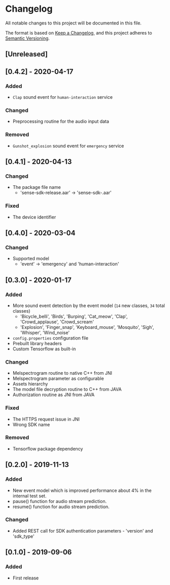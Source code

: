 # Changelog

All notable changes to this project will be documented in this file.

The format is based on [Keep a Changelog](https://keepachangelog.com/en/1.0.0/),
and this project adheres to [Semantic Versioning](https://semver.org/spec/v2.0.0.html).

## [Unreleased]
## [0.4.2] - 2020-04-17
### Added
- `Clap` sound event for `human-interaction` service

### Changed
- Preprocessing routine for the audio input data

### Removed
- `Gunshot_explosion` sound event for `emergency` service

## [0.4.1] - 2020-04-13
### Changed
- The package file name
  - 'sense-sdk-release.aar' -> 'sense-sdk-<version>.aar'

### Fixed
- The device identifier

## [0.4.0] - 2020-03-04
### Changed
- Supported model
  - 'event' -> 'emergency' and 'human-interaction'

## [0.3.0] - 2020-01-17
### Added
- More sound event detection by the event model (`14` new classes, `34` total classes)
  - 'Bicycle_belli', 'Birds', 'Burping', 'Cat_meow', 'Clap', 'Crowd_applause', 'Crowd_scream'
  - 'Explosion', 'Finger_snap', 'Keyboard_mouse', 'Mosquito', 'Sigh', 'Whisper', 'Wind_noise'
- `config.properties` configuration file
- Prebuilt library headers
- Custom Tensorflow as built-in

### Changed
- Melspectrogram routine to native C++ from JNI
- Melspectrogram parameter as configurable
- Assets hierarchy
- The model file decryption routine to C++ from JAVA
- Authorization routine as JNI from JAVA

### Fixed
- The HTTPS request issue in JNI
- Wrong SDK name

### Removed
- Tensorflow package dependency

## [0.2.0] - 2019-11-13
### Added
- New event model which is improved performance about 4% in the internal test set.
- pause() function for audio stream prediction.
- resume() function for audio stream prediction.

### Changed
- Added REST call for SDK authentication parameters - 'version' and 'sdk_type'

## [0.1.0] - 2019-09-06
### Added
- First release
